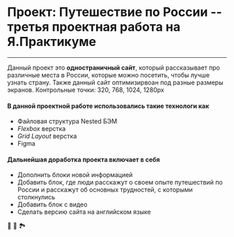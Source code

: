 # Проект: Путешествие по России -- третья проектная работа на Я.Практикуме
------
Данный проект это __одностраничный сайт__, который рассказывает про различные места в России, которые можно посетить, чтобы лучше узнать страну. Также данный сайт оптимизирвоан под разные размеры экранов. Контрольные точки: 320, 768, 1024, 1280px

#### В данной проектной работе использовались такие технологи как
- Файловая структура Nested БЭМ
- *Flexbox* верстка
- *Grid Layout* верстка
- Figma

#### Дальнейшая доработка проекта включает в себя
- Дополнить блоки новой информацией
- Добавить блок, где люди расскажут о своем опыте путешествий по России и расскажут об основных трудностей, с которыми столкнулись 
- Добавить блок с видео
- Сделать версию сайта на английском языке

:sunrise_over_mountains: :ocean: :national_park: